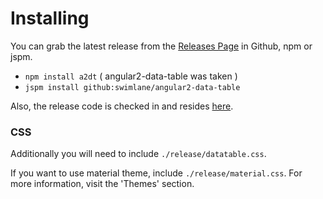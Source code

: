 # Installing

You can grab the latest release from the [Releases Page](https://github.com/swimlane/angular2-data-table/releases) in Github, npm or jspm. 

* `npm install a2dt` ( angular2-data-table was taken )
* `jspm install github:swimlane/angular2-data-table`

Also, the release code is checked in and resides [here](https://github.com/swimlane/angular2-data-table/tree/master/release).

### CSS
Additionally you will need to include `./release/datatable.css`. 

If you want to use material theme, include `./release/material.css`. For more information, visit the 'Themes' section.
